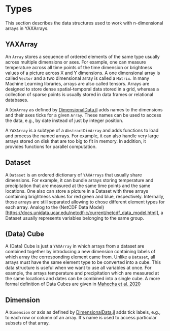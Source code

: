 # Types

This section describes the data structures used to work with n-dimensional arrays in YAXArrays.

## YAXArray

An `Array` stores a sequence of ordered elements of the same type usually across multiple dimensions or axes.
For example, one can measure temperature across all time points of the time dimension or brightness values of a picture across X and Y dimensions.
A one dimensional array is called `Vector` and a two dimensional array is called a `Matrix`.
In many Machine Learning libraries, arrays are also called tensors.
Arrays are designed to store dense spatial-temporal data stored in a grid, whereas a collection of sparse points is usually stored in data frames or relational databases.

A `DimArray` as defined by [DimensionalData.jl](https://rafaqz.github.io/DimensionalData.jl/dev/dimarrays) adds names to the dimensions and their axes ticks for a given `Array`.
These names can be used to access the data, e.g., by date instead of just by integer position.

A `YAXArray` is a subtype of a `AbstractDimArray` and adds functions to load and process the named arrays.
For example, it can also handle very large arrays stored on disk that are too big to fit in memory.
In addition, it provides functions for parallel computation.

## Dataset

A `Dataset` is an ordered dictionary of `YAXArrays` that usually share dimensions.
For example, it can bundle arrays storing temperature and precipitation that are measured at the same time points and the same locations.
One also can store a picture in a Dataset with three arrays containing brightness values for red green and blue, respectively.
Internally, those arrays are still separated allowing to chose different element types for each array.
Analog to the (NetCDF Data Model)[https://docs.unidata.ucar.edu/netcdf-c/current/netcdf_data_model.html], a Dataset usually represents variables belonging to the same group.

## (Data) Cube 

A (Data) Cube is just a `YAXArray` in which arrays from a dataset are combined together by introducing a new dimension containing labels of which array the corresponding element came from.
Unlike a `Dataset`, all arrays must have the same element type to be converted into a cube.
This data structure is useful when we want to use all variables at once.
For example, the arrays temperature and precipitation which are measured at the same locations and dates can be combined into a single cube.
A more formal definition of Data Cubes are given in [Mahecha et al. 2020](https://doi.org/10.5194/esd-11-201-2020)

## Dimension

A `Dimension` or axis as defined by [DimensionalData.jl](https://rafaqz.github.io/DimensionalData.jl/dev/dimensions) adds tick labels, e.g., to each row or column of an array. It's name is used to access particular subsets of that array.